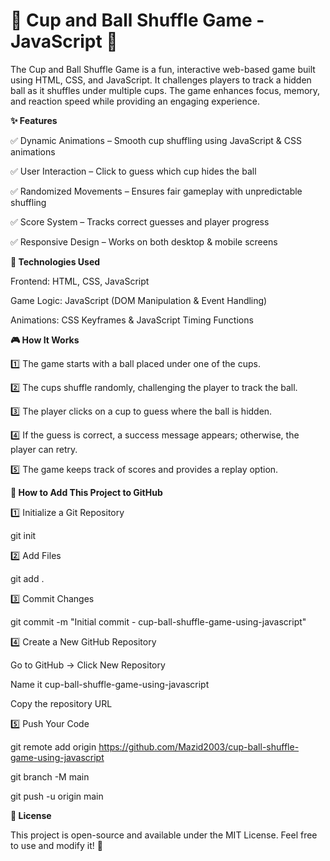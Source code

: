 # 🎩 Cup and Ball Shuffle Game - JavaScript 🏀

The Cup and Ball Shuffle Game is a fun, interactive web-based game built using HTML, CSS, and JavaScript. It challenges players to track a hidden ball as it shuffles under multiple cups. The game enhances focus, memory, and reaction speed while providing an engaging experience.

**✨ Features**

✅ Dynamic Animations – Smooth cup shuffling using JavaScript & CSS animations

✅ User Interaction – Click to guess which cup hides the ball

✅ Randomized Movements – Ensures fair gameplay with unpredictable shuffling

✅ Score System – Tracks correct guesses and player progress

✅ Responsive Design – Works on both desktop & mobile screens

**🔧 Technologies Used**

Frontend: HTML, CSS, JavaScript

Game Logic: JavaScript (DOM Manipulation & Event Handling)

Animations: CSS Keyframes & JavaScript Timing Functions

**🎮 How It Works**

1️⃣ The game starts with a ball placed under one of the cups.

2️⃣ The cups shuffle randomly, challenging the player to track the ball.

3️⃣ The player clicks on a cup to guess where the ball is hidden.

4️⃣ If the guess is correct, a success message appears; otherwise, the player can retry.

5️⃣ The game keeps track of scores and provides a replay option.

**🚀 How to Add This Project to GitHub**

1️⃣ Initialize a Git Repository

git init

2️⃣ Add Files

git add .

3️⃣ Commit Changes

git commit -m "Initial commit - cup-ball-shuffle-game-using-javascript"

4️⃣ Create a New GitHub Repository

Go to GitHub → Click New Repository

Name it cup-ball-shuffle-game-using-javascript

Copy the repository URL

5️⃣ Push Your Code

git remote add origin <https://github.com/Mazid2003/cup-ball-shuffle-game-using-javascript>

git branch -M main

git push -u origin main

**📝 License**

This project is open-source and available under the MIT License. Feel free to use and modify it! 🚀
